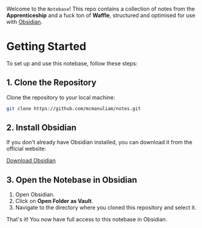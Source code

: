 Welcome to the `Notebase`! This repo contains a collection of notes from the **Apprenticeship** and a fuck ton of **Waffle**, structured and optimised for use with [Obsidian](https://obsidian.md/).

# Getting Started
To set up and use this notebase, follow these steps:
## 1. Clone the Repository

Clone the repository to your local machine:

```bash
git clone https://github.com/mcmanuliam/notes.git
```
## 2. Install Obsidian

If you don't already have Obsidian installed, you can download it from the official website:

[Download Obsidian](https://obsidian.md/)

## 3. Open the Notebase in Obsidian

1. Open Obsidian.
2. Click on **Open Folder as Vault**.
3. Navigate to the directory where you cloned this repository and select it.

That's it! You now have full access to this notebase in Obsidian.
